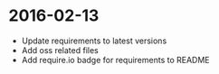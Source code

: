# 2016-02-13

* Update requirements to latest versions
* Add oss related files
* Add require.io badge for requirements to README
